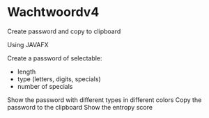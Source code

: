 # Wachtwoordv4
Create password and copy to clipboard

Using JAVAFX

Create a password of selectable:
- length
- type (letters, digits, specials)
- number of specials

Show the password with different types in different colors
Copy the password to the clipboard
Show the entropy score
